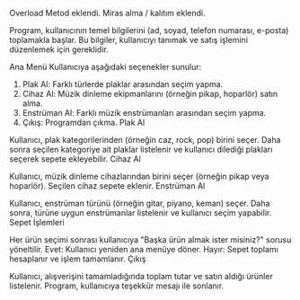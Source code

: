 Overload Metod eklendi.
Miras alma / kalıtım eklendi.



Program, kullanıcının temel bilgilerini (ad, soyad, telefon numarası, e-posta) toplamakla başlar. Bu bilgiler, kullanıcıyı tanımak ve satış işlemini düzenlemek için gereklidir.

Ana Menü
Kullanıcıya aşağıdaki seçenekler sunulur:

1. Plak Al: Farklı türlerde plaklar arasından seçim yapma.
2. Cihaz Al: Müzik dinleme ekipmanlarını (örneğin pikap, hoparlör) satın alma.
3. Enstrüman Al: Farklı müzik enstrümanları arasından seçim yapma.
4. Çıkış: Programdan çıkma.
Plak Al

Kullanıcı, plak kategorilerinden (örneğin caz, rock, pop) birini seçer.
Daha sonra seçilen kategoriye ait plaklar listelenir ve kullanıcı dilediği plakları seçerek sepete ekleyebilir.
Cihaz Al

Kullanıcı, müzik dinleme cihazlarından birini seçer (örneğin pikap veya hoparlör).
Seçilen cihaz sepete eklenir.
Enstrüman Al

Kullanıcı, enstrüman türünü (örneğin gitar, piyano, keman) seçer.
Daha sonra, türüne uygun enstrümanlar listelenir ve kullanıcı seçim yapabilir.
Sepet İşlemleri

Her ürün seçimi sonrası kullanıcıya "Başka ürün almak ister misiniz?" sorusu yöneltilir.
Evet: Kullanıcı yeniden ana menüye döner.
Hayır: Sepet toplamı hesaplanır ve işlem tamamlanır.
Çıkış

Kullanıcı, alışverişini tamamladığında toplam tutar ve satın aldığı ürünler listelenir.
Program, kullanıcıya teşekkür mesajı ile sonlanır.
